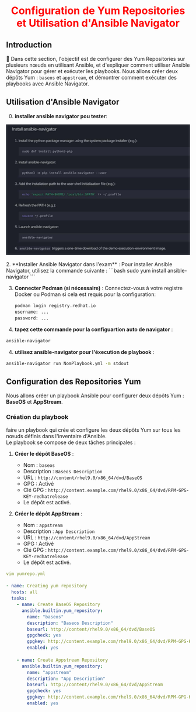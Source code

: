 <h1 align="center" style="color: red;"> Configuration de Yum Repositories et Utilisation d'Ansible Navigator</h1>

## Introduction

👋 Dans cette section, l'objectif est de configurer des Yum Repositories sur plusieurs nœuds en utilisant Ansible, et d'expliquer comment utiliser Ansible Navigator pour gérer et exécuter les playbooks. Nous allons créer deux dépôts Yum : `baseos` et `appstream`, et démontrer comment exécuter des playbooks avec Ansible Navigator.

  
## Utilisation d'Ansible Navigator
0. **installer ansible navigator pou tester**:
  <p align="center">
  <img src="images/navig.png" alt="cap" style="width: 600px;"/>
</p>  
2. **Installer Ansible Navigator dans l'exam** :
    Pour installer Ansible Navigator, utilisez la commande suivante :
    ```bash
    sudo yum install ansible-navigator
    ```

3. **Connecter Podman (si nécessaire)** :
    Connectez-vous à votre registre Docker ou Podman si cela est requis pour la configuration:
    ```bash
    podman login registry.redhat.io
    username: ...
    password: ...
    ```
4. **tapez cette commande pour la configuartion auto de navigator** :
``` bash
ansible-navigator
```
4. **utilisez ansible-navigator pour l'éxecution de playbook** :
``` bash
ansible-navigator run NomPlaybook.yml -m stdout
```


## Configuration des Repositories Yum

Nous allons créer un playbook Ansible pour configurer deux dépôts Yum : **BaseOS** et **AppStream**.

### Création du playbook 

faire un playbook qui crée et configure les deux dépôts Yum sur tous les nœuds définis dans l'inventaire d'Ansible.  
Le playbook se compose de deux tâches principales :

1. **Créer le dépôt BaseOS** :
   - Nom : `baseos`
   - Description : `Baseos Description`
   - URL : `http://content/rhel9.0/x86_64/dvd/BaseOS`
   - GPG : Activé
   - Clé GPG : `http://content.example.com/rhel9.0/x86_64/dvd/RPM-GPG-KEY-redhatrelease`
   - Le dépôt est activé.

2. **Créer le dépôt AppStream** :
   - Nom : `appstream`
   - Description : `App Description`
   - URL : `http://content/rhel9.0/x86_64/dvd/AppStream`
   - GPG : Activé
   - Clé GPG : `http://content.example.com/rhel9.0/x86_64/dvd/RPM-GPG-KEY-redhatrelease`
   - Le dépôt est activé.

```yaml
vim yumrepo.yml

- name: Creating yum repository
  hosts: all
  tasks:
    - name: Create BaseOS Repository
      ansible.builtin.yum_repository:
        name: "baseos"
        description: "Baseos Description"
        baseurl: http://content/rhel9.0/x86_64/dvd/BaseOS
        gpgcheck: yes
        gpgkey: http://content.example.com/rhel9.0/x86_64/dvd/RPM-GPG-KEY-redhatrelease
        enabled: yes

    - name: Create Appstream Repository
      ansible.builtin.yum_repository:
        name: "appstream"
        description: "App Description"
        baseurl: http://content/rhel9.0/x86_64/dvd/AppStream
        gpgcheck: yes
        gpgkey: http://content.example.com/rhel9.0/x86_64/dvd/RPM-GPG-KEY-redhatrelease
        enabled: yes
```
